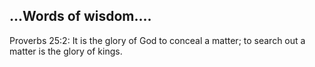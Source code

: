 ## ...Words of wisdom....

Proverbs 25:2: It is the glory of God to conceal a matter; to search out a matter is the glory of kings.
